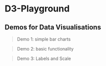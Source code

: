 # D3-Playground
## Demos for Data Visualisations

> Demo 1: simple bar charts

> Demo 2: basic functionality

> Demo 3: Labels and Scale
